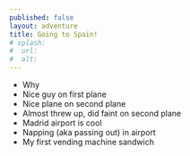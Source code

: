 ```yaml
---
published: false
layout: adventure
title: Going to Spain!
# splash:
#  url: 
#  alt: 
---
```


- Why
- Nice guy on first plane
- Nice plane on second plane
- Almost threw up, did faint on second plane
- Madrid airport is cool
- Napping (aka passing out) in airport
- My first vending machine sandwich
